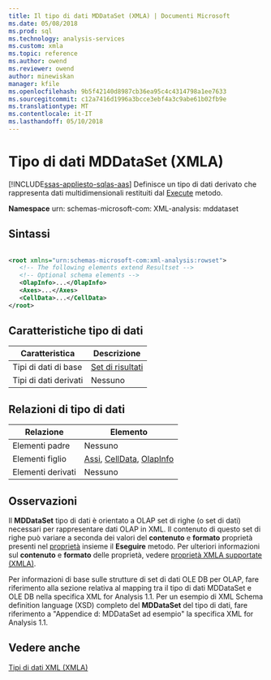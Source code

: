 ```yaml
---
title: Il tipo di dati MDDataSet (XMLA) | Documenti Microsoft
ms.date: 05/08/2018
ms.prod: sql
ms.technology: analysis-services
ms.custom: xmla
ms.topic: reference
ms.author: owend
ms.reviewer: owend
author: minewiskan
manager: kfile
ms.openlocfilehash: 9b5f42140d8987cb36ea95c4c4314798a1ee7633
ms.sourcegitcommit: c12a7416d1996a3bcce3ebf4a3c9abe61b02fb9e
ms.translationtype: MT
ms.contentlocale: it-IT
ms.lasthandoff: 05/10/2018
---
```

# <a name="mddataset-data-type-xmla"></a>Tipo di dati MDDataSet (XMLA)
[!INCLUDE[ssas-appliesto-sqlas-aas](../../../includes/ssas-appliesto-sqlas-aas.md)]
  Definisce un tipo di dati derivato che rappresenta dati multidimensionali restituiti dal [Execute](../../../analysis-services/xmla/xml-elements-methods-execute.md) metodo.  
  
 **Namespace** urn: schemas-microsoft-com: XML-analysis: mddataset  
  
## <a name="syntax"></a>Sintassi  
  
```xml  
  
<root xmlns="urn:schemas-microsoft-com:xml-analysis:rowset">  
   <!-- The following elements extend Resultset -->  
   <!-- Optional schema elements -->  
   <OlapInfo>...</OlapInfo>  
   <Axes>...</Axes>  
   <CellData>...</CellData>  
</root>  
```  
  
## <a name="data-type-characteristics"></a>Caratteristiche tipo di dati  
  
|Caratteristica|Descrizione|  
|--------------------|-----------------|  
|Tipi di dati di base|[Set di risultati](../../../analysis-services/xmla/xml-data-types/resultset-data-type-xmla.md)|  
|Tipi di dati derivati|Nessuno|  
  
## <a name="data-type-relationships"></a>Relazioni di tipo di dati  
  
|Relazione|Elemento|  
|------------------|-------------|  
|Elementi padre|Nessuno|  
|Elementi figlio|[Assi](../../../analysis-services/xmla/xml-elements-properties/axes-element-xmla.md), [CellData](../../../analysis-services/xmla/xml-elements-properties/celldata-element-xmla.md), [OlapInfo](../../../analysis-services/xmla/xml-elements-properties/olapinfo-element-xmla.md)|  
|Elementi derivati|Nessuno|  
  
## <a name="remarks"></a>Osservazioni  
 Il **MDDataSet** tipo di dati è orientato a OLAP set di righe (o set di dati) necessari per rappresentare dati OLAP in XML. Il contenuto di questo set di righe può variare a seconda dei valori del **contenuto** e **formato** proprietà presenti nel [proprietà](../../../analysis-services/xmla/xml-elements-properties/properties-element-xmla.md) insieme il  **Eseguire** metodo. Per ulteriori informazioni sul **contenuto** e **formato** delle proprietà, vedere [proprietà XMLA supportate &#40;XMLA&#41;](../../../analysis-services/xmla/xml-elements-properties/propertylist-element-supported-xmla-properties.md).  
  
 Per informazioni di base sulle strutture di set di dati OLE DB per OLAP, fare riferimento alla sezione relativa al mapping tra il tipo di dati MDDataSet e OLE DB nella specifica XML for Analysis 1.1. Per un esempio di XML Schema definition language (XSD) completo del **MDDataSet** del tipo di dati, fare riferimento a "Appendice d: MDDataSet ad esempio" la specifica XML for Analysis 1.1.  
  
## <a name="see-also"></a>Vedere anche  
 [Tipi di dati XML &#40;XMLA&#41;](../../../analysis-services/xmla/xml-data-types/xml-data-types-xmla.md)  
  
  
